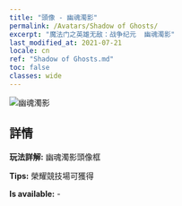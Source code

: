```yaml
---
title: "頭像 - 幽魂濁影"
permalink: /Avatars/Shadow of Ghosts/
excerpt: "魔法门之英雄无敌：战争纪元  幽魂濁影"
last_modified_at: 2021-07-21
locale: cn
ref: "Shadow of Ghosts.md"
toc: false
classes: wide
---
```

 ![幽魂濁影](/images/a/avatarFrame_78.png)

## 詳情

 **玩法詳解:** 幽魂濁影頭像框 

 **Tips:** 榮耀競技場可獲得 

 **Is available:**  - 

